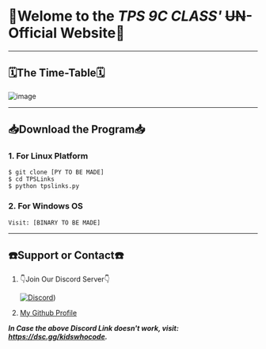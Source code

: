# 🎉Welome to the _TPS 9C CLASS'_ ~~UN~~-Official Website🎉

---

## 🗓️The Time-Table🗓️
						
![image](https://user-images.githubusercontent.com/77138706/122703194-a2882900-d26e-11eb-863c-b1adfa27c2c3.png)


---


## 📥Download the Program📥

### 1. For Linux Platform
```shell
$ git clone [PY TO BE MADE]
$ cd TPSLinks
$ python tpslinks.py
```


### 2. For Windows OS
```shell
Visit: [BINARY TO BE MADE]
```


---



## ☎️Support or Contact☎️ 

1. 👇Join Our Discord Server👇

   [![Discord](https://discord.com/api/guilds/819085006978023475/embed.png?style=banner3)](dsc.gg/KidsWhoCode))
2. [My Github Profile](https://github.com/v1s1t0r999/)

***In Case the above Discord Link doesn't work, visit: <https://dsc.gg/kidswhocode>.***


